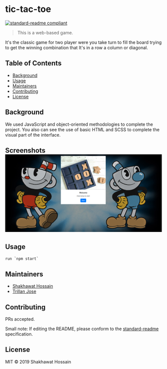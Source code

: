 # tic-tac-toe

[![standard-readme compliant](https://img.shields.io/badge/standard--readme-OK-green.svg?style=flat-square)](https://github.com/RichardLitt/standard-readme)

> This is a web-based game.

It's the classic game for two player were you take turn to fill the board trying
to get the winning combination that It's in a row a column or diagonal.

## Table of Contents

- [Background](#background)
- [Usage](#usage)
- [Maintainers](#maintainers)
- [Contributing](#contributing)
- [License](#license)

## Background

We used JavaScript and object-oriented methodologies to complete the project.
You also can see the use of basic HTML and SCSS to complete the visual part of
the interface.

## Screenshots ![Screenshot](./assets/images/ssgame.png)


## Usage

```
run `npm start`
```

## Maintainers

* [Shakhawat Hossain](https://github.com/shshamim63)
* [Trillan Jose](https://github.com/trillianjose)

## Contributing

PRs accepted.

Small note: If editing the README, please conform to the [standard-readme](https://github.com/RichardLitt/standard-readme) specification.

## License

MIT © 2019 Shakhawat Hossain
